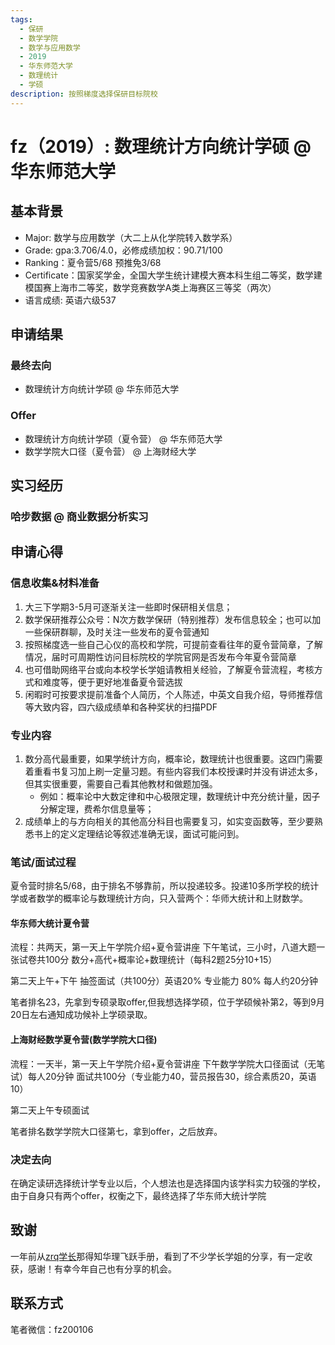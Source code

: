 ```yaml
---
tags:
  - 保研
  - 数学学院
  - 数学与应用数学
  - 2019
  - 华东师范大学
  - 数理统计
  - 学硕
description: 按照梯度选择保研目标院校
---
```


# fz（2019）: 数理统计方向统计学硕 @ 华东师范大学

## 基本背景

- Major: 数学与应用数学（大二上从化学院转入数学系）
- Grade: gpa:3.706/4.0，必修成绩加权：90.71/100 
- Ranking：夏令营5/68 预推免3/68
- Certificate：国家奖学金，全国大学生统计建模大赛本科生组二等奖，数学建模国赛上海市二等奖，数学竞赛数学A类上海赛区三等奖（两次）
- 语言成绩: 英语六级537

## 申请结果

### 最终去向

-  数理统计方向统计学硕 @ 华东师范大学

### Offer

- 数理统计方向统计学硕（夏令营） @ 华东师范大学
- 数学学院大口径（夏令营） @ 上海财经大学

## 实习经历

### 哈步数据 @ 商业数据分析实习

## 申请心得

### 信息收集&材料准备

1. 大三下学期3-5月可逐渐关注一些即时保研相关信息；
2. 数学保研推荐公众号：N次方数学保研（特别推荐）发布信息较全；也可以加一些保研群聊，及时关注一些发布的夏令营通知
3. 按照梯度选一些自己心仪的高校和学院，可提前查看往年的夏令营简章，了解情况，届时可周期性访问目标院校的学院官网是否发布今年夏令营简章
4. 也可借助网络平台或向本校学长学姐请教相关经验，了解夏令营流程，考核方式和难度等，便于更好地准备夏令营选拔
5. 闲暇时可按要求提前准备个人简历，个人陈述，中英文自我介绍，导师推荐信等大致内容，四六级成绩单和各种奖状的扫描PDF

### 专业内容

1. 数分高代最重要，如果学统计方向，概率论，数理统计也很重要。这四门需要着重看书复习加上刷一定量习题。有些内容我们本校授课时并没有讲述太多，但其实很重要，需要自己看其他教材和做题加强。
   - 例如：概率论中大数定律和中心极限定理，数理统计中充分统计量，因子分解定理，费希尔信息量等；
2. 成绩单上的与方向相关的其他高分科目也需要复习，如实变函数等，至少要熟悉书上的定义定理结论等叙述准确无误，面试可能问到。

### 笔试/面试过程

夏令营时排名5/68，由于排名不够靠前，所以投递较多。投递10多所学校的统计学或者数学的概率论与数理统计方向，只入营两个：华师大统计和上财数学。

#### 华东师大统计夏令营

流程：共两天，第一天上午学院介绍+夏令营讲座 下午笔试，三小时，八道大题一张试卷共100分 数分+高代+概率论+数理统计（每科2题25分10+15） 

第二天上午+下午 抽签面试（共100分）英语20% 专业能力 80%  每人约20分钟 

笔者排名23，先拿到专硕录取offer,但我想选择学硕，位于学硕候补第2，等到9月20日左右通知成功候补上学硕录取。

#### 上海财经数学夏令营(数学学院大口径)

流程：一天半，第一天上午学院介绍+夏令营讲座 下午数学学院大口径面试（无笔试）每人20分钟 面试共100分（专业能力40，营员报告30，综合素质20，英语10）

第二天上午专硕面试

笔者排名数学学院大口径第七，拿到offer，之后放弃。

### 决定去向

在确定读研选择统计学专业以后，个人想法也是选择国内该学科实力较强的学校，由于自身只有两个offer，权衡之下，最终选择了华东师大统计学院

## 致谢

一年前从[zrq学长](maths/abroad/2018/paul.md)那得知华理飞跃手册，看到了不少学长学姐的分享，有一定收获，感谢！有幸今年自己也有分享的机会。

## 联系方式 

笔者微信：fz200106
<!-- optional -->
